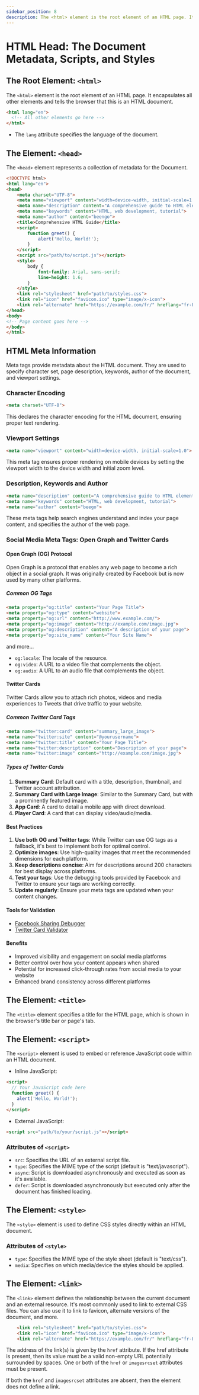```yaml
---
sidebar_position: 8
description: The <html> element is the root element of an HTML page. It encapsulates all other elements and tells the browser that this is an HTML document.
---
```


# HTML Head: The Document Metadata, Scripts, and Styles

## The Root Element: `<html>`

The `<html>` element is the root element of an HTML page. It encapsulates all other elements and tells the browser that this is an HTML document.

```html
<html lang="en">
  <!-- All other elements go here -->
</html>
```

- The `lang` attribute specifies the language of the document.

## The Element: `<head>`

The `<head>` element represents a collection of metadata for the Document.

```html
<!DOCTYPE html>
<html lang="en">
<head>
    <meta charset="UTF-8">
    <meta name="viewport" content="width=device-width, initial-scale=1.0">
    <meta name="description" content="A comprehensive guide to HTML elements">
    <meta name="keywords" content="HTML, web development, tutorial">
    <meta name="author" content="beengo">
    <title>Comprehensive HTML Guide</title>
    <script>
        function greet() {
            alert('Hello, World!');
        }
    </script>
    <script src="path/to/script.js"></script>
    <style>
        body {
            font-family: Arial, sans-serif;
            line-height: 1.6;
        }
    </style>
    <link rel="stylesheet" href="path/to/styles.css">
    <link rel="icon" href="favicon.ico" type="image/x-icon">
    <link rel="alternate" href="https://example.com/fr/" hreflang="fr-FR">
</head>
<body>
<!-- Page content goes here -->
</body>
</html>
```

## HTML Meta Information

Meta tags provide metadata about the HTML document. They are used to specify character set, page description, keywords, author of the document, and viewport settings.

### Character Encoding

```html
<meta charset="UTF-8">
```

This declares the character encoding for the HTML document, ensuring proper text rendering.

### Viewport Settings

```html
<meta name="viewport" content="width=device-width, initial-scale=1.0">
```

This meta tag ensures proper rendering on mobile devices by setting the viewport width to the device width and initial zoom level.

### Description, Keywords and Author
```html
<meta name="description" content="A comprehensive guide to HTML elements">
<meta name="keywords" content="HTML, web development, tutorial">
<meta name="author" content="beego">
```

These meta tags help search engines understand and index your page content, and specifies the author of the web page.

### Social Media Meta Tags: Open Graph and Twitter Cards

#### Open Graph (OG) Protocol

Open Graph is a protocol that enables any web page to become a rich object in a social graph. It was originally created by Facebook but is now used by many other platforms.

##### Common OG Tags

```html
<meta property="og:title" content="Your Page Title">
<meta property="og:type" content="website">
<meta property="og:url" content="http://www.example.com/">
<meta property="og:image" content="http://example.com/image.jpg">
<meta property="og:description" content="A description of your page">
<meta property="og:site_name" content="Your Site Name">
```

and more...

- `og:locale`: The locale of the resource.
- `og:video`: A URL to a video file that complements the object.
- `og:audio`: A URL to an audio file that complements the object.

#### Twitter Cards

Twitter Cards allow you to attach rich photos, videos and media experiences to Tweets that drive traffic to your website.

##### Common Twitter Card Tags

```html
<meta name="twitter:card" content="summary_large_image">
<meta name="twitter:site" content="@yourusername">
<meta name="twitter:title" content="Your Page Title">
<meta name="twitter:description" content="Description of your page">
<meta name="twitter:image" content="http://example.com/image.jpg">
```

##### Types of Twitter Cards

1. **Summary Card**: Default card with a title, description, thumbnail, and Twitter account attribution.
2. **Summary Card with Large Image**: Similar to the Summary Card, but with a prominently featured image.
3. **App Card**: A card to detail a mobile app with direct download.
4. **Player Card**: A card that can display video/audio/media.

#### Best Practices

1. **Use both OG and Twitter tags**: While Twitter can use OG tags as a fallback, it's best to implement both for optimal control.
2. **Optimize images**: Use high-quality images that meet the recommended dimensions for each platform.
3. **Keep descriptions concise**: Aim for descriptions around 200 characters for best display across platforms.
4. **Test your tags**: Use the debugging tools provided by Facebook and Twitter to ensure your tags are working correctly.
5. **Update regularly**: Ensure your meta tags are updated when your content changes.

#### Tools for Validation

- [Facebook Sharing Debugger](https://developers.facebook.com/tools/debug/)
- [Twitter Card Validator](https://cards-dev.twitter.com/validator)

#### Benefits

- Improved visibility and engagement on social media platforms
- Better control over how your content appears when shared
- Potential for increased click-through rates from social media to your website
- Enhanced brand consistency across different platforms

## The Element: `<title>`

The `<title>` element specifies a title for the HTML page, which is shown in the browser's title bar or page's tab.

## The Element: `<script>`

The `<script>` element is used to embed or reference JavaScript code within an HTML document.

- Inline JavaScript:
```html
<script>
  // Your JavaScript code here
  function greet() {
    alert('Hello, World!');
  }
</script>
```

- External JavaScript:
```html
<script src="path/to/your/script.js"></script>
```

### Attributes of `<script>`

- `src`: Specifies the URL of an external script file.
- `type`: Specifies the MIME type of the script (default is "text/javascript").
- `async`: Script is downloaded asynchronously and executed as soon as it's available.
- `defer`: Script is downloaded asynchronously but executed only after the document has finished loading.


## The Element: `<style>`

The `<style>` element is used to define CSS styles directly within an HTML document.

### Attributes of `<style>`

- `type`: Specifies the MIME type of the style sheet (default is "text/css").
- `media`: Specifies on which media/device the styles should be applied.

## The Element: `<link>`

The `<link>` element defines the relationship between the current document and an external resource. It's most commonly used to link to external CSS files. You can also use it to link to favicon, alternate versions of the document, and more.

```html
    <link rel="stylesheet" href="path/to/styles.css">
    <link rel="icon" href="favicon.ico" type="image/x-icon">
    <link rel="alternate" href="https://example.com/fr/" hreflang="fr-FR">
```

The address of the link(s) is given by the `href` attribute. If the href attribute is present, then its value must be a valid non-empty URL potentially surrounded by spaces. One or both of the `href` or `imagesrcset` attributes must be present.

If both the `href` and `imagesrcset` attributes are absent, then the element does not define a link.
